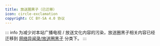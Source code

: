 ```yaml
---
title: 放送圈黑子（已迁移）
icon: circle-exclamation
copyright: CC BY-SA 4.0 协议
---
```


::: info
为减少对本站广播电视 / 放送文化内容的污染，放送圈黑子相关内容已经迁移到 [网络异闻录/放送圈黑子](/web-fair/tv-broadcasting-weirdo/) 分类下。
:::